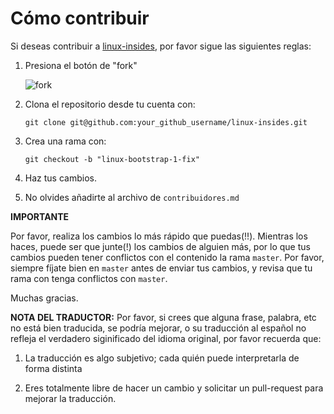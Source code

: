 Cómo contribuir
================================================================================

Si deseas contribuir a [linux-insides](https://github.com/0xAX/linux-insides), por favor
sigue las siguientes reglas:

1. Presiona el botón de "fork"

    ![fork](http://oi58.tinypic.com/jj2trm.jpg)

2. Clona el repositorio desde tu cuenta con:

    ```
    git clone git@github.com:your_github_username/linux-insides.git
    ```
3. Crea una rama con:

    ```
    git checkout -b "linux-bootstrap-1-fix"
    ```
4. Haz tus cambios.

5. No olvides añadirte al archivo de `contribuidores.md`


**IMPORTANTE**

Por favor, realiza los cambios lo más rápido que puedas(!!). Mientras los haces,
puede ser que junte(!) los cambios de alguien más, por lo que tus cambios pueden
tener conflictos con el contenido la rama `master`. Por favor, siempre fíjate bien
en `master` antes de enviar tus cambios, y revisa que tu rama con tenga conflictos
con `master`.

Muchas gracias.

**NOTA DEL TRADUCTOR:** Por favor, si crees que alguna frase, palabra, etc 
no está bien traducida, se podría mejorar, o su traducción al español
no refleja el verdadero siginificado del idioma original, por favor
recuerda que:

1. La traducción es algo subjetivo; cada quién puede interpretarla de forma
distinta

2. Eres totalmente libre de hacer un cambio y solicitar un pull-request para
mejorar la traducción.

